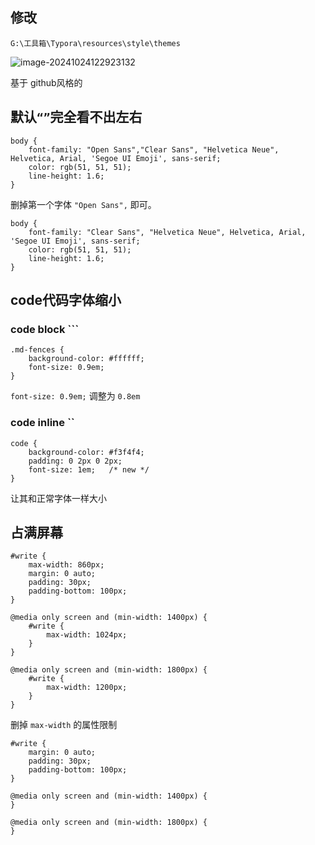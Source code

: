 

## 修改

`G:\工具箱\Typora\resources\style\themes`



![image-20241024122923132](https://cdn.jsdelivr.net/gh/sword4869/pic1@main/images/202410241229172.png)



基于 github风格的

## 默认`“”`完全看不出左右

```
body {
    font-family: "Open Sans","Clear Sans", "Helvetica Neue", Helvetica, Arial, 'Segoe UI Emoji', sans-serif;
    color: rgb(51, 51, 51);
    line-height: 1.6;
}
```

删掉第一个字体 `"Open Sans",` 即可。

```
body {
    font-family: "Clear Sans", "Helvetica Neue", Helvetica, Arial, 'Segoe UI Emoji', sans-serif;
    color: rgb(51, 51, 51);
    line-height: 1.6;
}
```

## code代码字体缩小

### code block ```

```
.md-fences {
	background-color: #ffffff;
	font-size: 0.9em;
}
```

`font-size: 0.9em;` 调整为 `0.8em`

### code inline ``

```
code {
    background-color: #f3f4f4;
    padding: 0 2px 0 2px;
    font-size: 1em;   /* new */
}
```

让其和正常字体一样大小

## 占满屏幕

```
#write {
    max-width: 860px;
  	margin: 0 auto;
  	padding: 30px;
    padding-bottom: 100px;
}

@media only screen and (min-width: 1400px) {
	#write {
		max-width: 1024px;
	}
}

@media only screen and (min-width: 1800px) {
	#write {
		max-width: 1200px;
	}
}
```

删掉 `max-width` 的属性限制

```
#write {
  	margin: 0 auto;
  	padding: 30px;
    padding-bottom: 100px;
}

@media only screen and (min-width: 1400px) {
}

@media only screen and (min-width: 1800px) {
}
```


